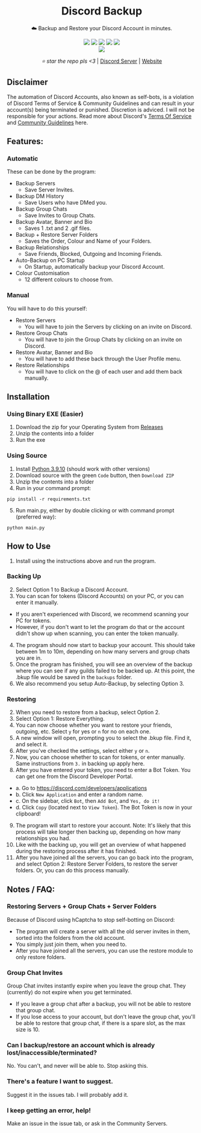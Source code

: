 <div align="center">
    <h1>Discord Backup</h1>
    <p>☁️ Backup and Restore your Discord Account in minutes.</p>
    <img src="https://img.shields.io/github/license/ItsChasa/Discord-Backup?style=flat">
    <img src="https://img.shields.io/github/downloads/ItsChasa/Discord-Backup/total?style=flat">
    <img src="https://img.shields.io/github/stars/ItsChasa/Discord-Backup?style=flat">
    <img src="https://img.shields.io/github/forks/ItsChasa/Discord-Backup?style=flat">
    <img src="https://sonarcloud.io/api/project_badges/measure?project=itschasa_Discord-Backup&metric=ncloc"/>
    <br>
    <img src="https://github.com/ItsChasa/Discord-Backup/blob/main/img/backup-demo.gif">
    <br>
    <p><i>⭐ star the repo pls <3</i> | <a href="https://chasa.wtf/discord">Discord Server</a> | <a href="https://chasa.wtf/">Website</a></p>
</div>

## Disclaimer 
The automation of Discord Accounts, also known as self-bots, is a violation of Discord Terms of Service & Community Guidelines and can result in your account(s) being terminated or punished. Discretion is adviced. I will not be responsible for your actions. Read more about Discord's [Terms Of Service](https://discord.com/terms) and [Community Guidelines](https://discord.com/guidelines) here.


## **Features**:
### Automatic
These can be done by the program:
- Backup Servers
  - Save Server Invites.
- Backup DM History
  - Save Users who have DMed you.
- Backup Group Chats
  - Save Invites to Group Chats.
- Backup Avatar, Banner and Bio
  - Saves 1 .txt and 2 .gif files.
- Backup + Restore Server Folders
  - Saves the Order, Colour and Name of your Folders.
- Backup Relationships
  - Save Friends, Blocked, Outgoing and Incoming Friends.
- Auto-Backup on PC Startup
  - On Startup, automatically backup your Discord Account.
- Colour Customisation
  - 12 different colours to choose from.
### Manual
You will have to do this yourself:
- Restore Servers
  - You will have to join the Servers by clicking on an invite on Discord.
- Restore Group Chats
  - You will have to join the Group Chats by clicking on an invite on Discord.
- Restore Avatar, Banner and Bio
  - You will have to add these back through the User Profile menu.
- Restore Relationships
  - You will have to click on the @ of each user and add them back manually.


## Installation
### Using Binary EXE (Easier)
1. Download the zip for your Operating System from [Releases](https://github.com/itschasa/Discord-Backup/releases)
2. Unzip the contents into a folder
3. Run the exe

### Using Source
1. Install [Python 3.9.10](https://www.python.org/downloads/release/python-3910/) (should work with other versions)
2. Download source with the green `Code` button, then `Download ZIP`
3. Unzip the contents into a folder
4. Run in your command prompt:
```
pip install -r requirements.txt
```
5. Run main.py, either by double clicking or with command prompt (preferred way):
```
python main.py
```


## How to Use
1. Install using the instructions above and run the program.

### Backing Up
2. Select Option 1 to Backup a Discord Account.
3. You can scan for tokens (Discord Accounts) on your PC, or you can enter it manually.
  - If you aren't experienced with Discord, we recommend scanning your PC for tokens.
  - However, if you don't want to let the program do that or the account didn't show up when scanning, you can enter the token manually.
4. The program should now start to backup your account. This should take between 1m to 10m, depending on how many servers and group chats you are in.
5. Once the program has finished, you will see an overview of the backup where you can see if any guilds failed to be backed up. At this point, the .bkup file would be saved in the `backups` folder.
6. We also recommend you setup Auto-Backup, by selecting Option 3.

### Restoring
2. When you need to restore from a backup, select Option 2.
3. Select Option 1: Restore Everything.
4. You can now choose whether you want to restore your friends, outgoing, etc. Select `y` for yes or `n` for no on each one.
5. A new window will open, prompting you to select the .bkup file. Find it, and select it.
6. After you've checked the settings, select either `y` or `n`.
7. Now, you can choose whether to scan for tokens, or enter manually. Same instructions from `3.` in backing up apply here.
8. After you have entered your token, you need to enter a Bot Token. You can get one from the Discord Developer Portal.
- a. Go to https://discord.com/developers/applications
- b. Click `New Application` and enter a random name.
- c. On the sidebar, click `Bot`, then `Add Bot`, and `Yes, do it!`
- d. Click `Copy` (located next to `View Token`). The Bot Token is now in your clipboard!
9. The program will start to restore your account. Note: It's likely that this process will take longer then backing up, depending on how many relationships you had.
10. Like with the backing up, you will get an overview of what happened during the restoring process after it has finished.
11. After you have joined all the servers, you can go back into the program, and select Option 2: Restore Server Folders, to restore the server folders. Or, you can do this process manually.


## Notes / FAQ:
### Restoring Servers + Group Chats + Server Folders
Because of Discord using hCaptcha to stop self-botting on Discord:
- The program will create a server with all the old server invites in them, sorted into the folders from the old account.
- You simply just join them, when you need to.
- After you have joined all the servers, you can use the restore module to only restore folders.

### Group Chat Invites
Group Chat invites instantly expire when you leave the group chat. They (currently) do not expire when you get terminated.
- If you leave a group chat after a backup, you will not be able to restore that group chat.
- If you lose access to your account, but don't leave the group chat, you'll be able to restore that group chat, if there is a spare slot, as the max size is 10.

### Can I backup/restore an account which is already lost/inaccessible/terminated?
No. You can't, and never will be able to. Stop asking this.

### There's a feature I want to suggest.
Suggest it in the issues tab. I will probably add it.

### I keep getting an error, help!
Make an issue in the issue tab, or ask in the Community Servers.
